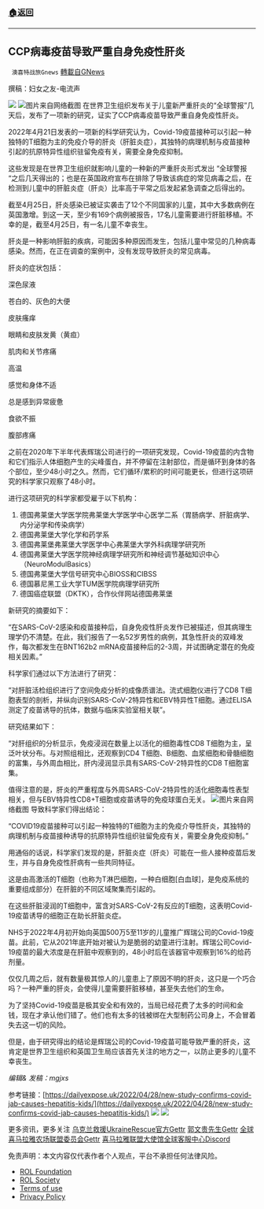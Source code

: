 ###  [:house:返回](README.md)
---


## CCP病毒疫苗导致严重自身免疫性肝炎
` 澳喜特战旅Gnews` [轉載自GNews](https://gnews.org/zh-hans/2434817/)

撰稿：妇女之友-电流声
 
![](https://assets.gnews.org/wp-content/uploads/2022/04/model-1.png)
 ![](https://assets.gnews.org/wp-content/uploads/2022/04/2912.png)图片来自网络截图 
在世界卫生组织发布关于儿童新严重肝炎的“全球警报”几天后，发布了一项新的研究，证实了CCP病毒疫苗导致严重自身免疫性肝炎。
 
2022年4月21日发表的一项新的科学研究认为，Covid-19疫苗接种可以引起一种独特的T细胞为主的免疫介导的肝炎（肝脏炎症），其独特的病理机制与疫苗接种引起的抗原特异性组织驻留免疫有关，需要全身免疫抑制。
 
这些发现是在世界卫生组织就影响儿童的一种新的严重肝炎形式发出 “全球警报 “之后几天得出的；也是在英国政府宣布在排除了导致该病症的常见病毒之后，在检测到儿童中的肝脏炎症（肝炎）比率高于平常之后发起紧急调查之后得出的。
 
截至4月25日，肝炎感染已被证实袭击了12个不同国家的儿童，其中大多数病例在英国激增。到这一天，至少有169个病例被报告，17名儿童需要进行肝脏移植。不幸的是，截至4月25日，有一名儿童不幸丧生。
 
肝炎是一种影响肝脏的疾病，可能因多种原因而发生，包括儿童中常见的几种病毒感染。然而，在正在调查的案例中，没有发现导致肝炎的常见病毒。
 
肝炎的症状包括：
 
深色尿液
 
苍白的、灰色的大便
 
皮肤瘙痒
 
眼睛和皮肤发黄（黄疸）
 
肌肉和关节疼痛
 
高温
 
感觉和身体不适
 
总是感到异常疲惫
 
食欲不振
 
腹部疼痛
 
之前在2020年下半年代表辉瑞公司进行的一项研究发现，Covid-19疫苗的内含物和它们指示人体细胞产生的尖峰蛋白，并不停留在注射部位，而是循环到身体的各个部位，至少48小时之久。然而，它们循环/累积的时间可能更长，但进行这项研究的科学家只观察了48小时。
 
进行这项研究的科学家都受雇于以下机构：
 
1. 德国弗莱堡大学医学院弗莱堡大学医学中心医学二系（胃肠病学、肝脏病学、内分泌学和传染病学）
2. 德国弗莱堡大学化学和药学系
3. 德国弗莱堡弗莱堡大学医学中心弗莱堡大学外科病理学研究所
4. 德国弗莱堡大学医学院神经病理学研究所和神经调节基础知识中心（NeuroModulBasics）
5. 德国弗莱堡大学信号研究中心BIOSS和CIBSS
6. 德国慕尼黑工业大学TUM医学院病理学研究所
7. 德国癌症联盟（DKTK），合作伙伴网站德国弗莱堡

新研究的摘要如下：
 
“在SARS-CoV-2感染和疫苗接种后，自身免疫性肝炎发作已被描述，但其病理生理学仍不清楚。在此，我们报告了一名52岁男性的病例，其急性肝炎的双峰发作，每次都发生在BNT162b2 mRNA疫苗接种后的2-3周，并试图确定潜在的免疫相关因素。”
 
科学家们通过以下方法进行了研究：
 
“对肝脏活检组织进行了空间免疫分析的成像质谱法。流式细胞仪进行了CD8 T细胞表型的剖析，并纵向识别SARS-CoV-2特异性和EBV特异性T细胞。通过ELISA测定了疫苗诱导的抗体，数据与临床实验室相关联”。
 
研究结果如下：
 
“对肝组织的分析显示，免疫浸润在数量上以活化的细胞毒性CD8 T细胞为主，呈泛叶状分布。与对照组相比，还观察到CD4 T细胞、B细胞、血浆细胞和骨髓细胞的富集，与外周血相比，肝内浸润显示具有SARS-CoV-2特异性的CD8 T细胞富集。
 
值得注意的是，肝炎的严重程度与外周SARS-CoV-2特异性的活化细胞毒性表型相关，但与EBV特异性CD8+T细胞或疫苗诱导的免疫球蛋白无关。
 ![](https://assets.gnews.org/wp-content/uploads/2022/04/2911.jpg)图片来自网络截图 
导致科学家们得出结论：
 
“COVID19疫苗接种可以引起一种独特的T细胞为主的免疫介导性肝炎，其独特的病理机制与疫苗接种诱导的抗原特异性组织驻留免疫有关，需要全身免疫抑制。”
 
用通俗的话说，科学家们发现的是，肝脏炎症（肝炎）可能在一些人接种疫苗后发生，并与自身免疫性肝病有一些共同特征。
 
这是由高激活的T细胞（也称为T淋巴细胞，一种白细胞[白血球]，是免疫系统的重要组成部分）在肝脏的不同区域聚集而引起的。
 
在这些肝脏浸润的T细胞中，富含对SARS-CoV-2有反应的T细胞，这表明Covid-19疫苗诱导的细胞正在助长肝脏炎症。
 
NHS于2022年4月初开始向英国500万5至11岁的儿童推广辉瑞公司的Covid-19疫苗。此前，它从2021年底开始对被认为是脆弱的幼童进行注射。辉瑞公司Covid-19疫苗的最大浓度是在肝脏中观察到的，48小时后在该器官中观察到16%的给药剂量。
 
仅仅几周之后，就有数量极其惊人的儿童患上了原因不明的肝炎，这只是一个巧合吗？一种严重的肝炎，会使得儿童需要肝脏移植，甚至失去他们的生命。
 
为了坚持Covid-19疫苗是极其安全和有效的，当局已经花费了太多的时间和金钱，现在才承认他们错了。他们也有太多的钱被绑在大型制药公司身上，不会冒着失去这一切的风险。
 
但是，由于研究得出的结论是辉瑞公司的Covid-19疫苗可能导致严重的肝炎，这肯定是世界卫生组织和英国卫生局应该首先关注的地方之一，以防止更多的儿童不幸丧生。
 
*编辑&* *发稿：mgjxs*
 
参考链接：[https://dailyexpose.uk/2022/04/28/new-study-confirms-covid-jab-causes-hepatitis-kids/](https://dailyexpose.uk/2022/04/28/new-study-confirms-covid-jab-causes-hepatitis-kids/)
 ![](https://assets.gnews.org/wp-content/uploads/2022/04/TA1.jpg) 
![](https://assets.gnews.org/wp-content/uploads/2022/04/model-1.png)
 
更多资讯，更多关注
[乌克兰救援UkraineRescue官方Gettr](乌克兰救援UkraineRescue官方Gettr)
[郭文贵先生Gettr](郭文贵先生Gettr)
[全球喜马拉雅农场联盟委员会Gettr](全球喜马拉雅农场联盟委员会Gettr)
[喜马拉雅联盟大使馆全球客服中心Discord](喜马拉雅联盟大使馆全球客服中心Discord)

免责声明：本文内容仅代表作者个人观点，平台不承担任何法律风险。
  
- [ROL Foundation](https://rolfoundation.org/)
- [ROL Society](https://rolsociety.org/)
- [Terms of use](https://gnews.org/terms-of-use-3/)
- [Privacy Policy](https://gnews.org/privacy-policy/)
